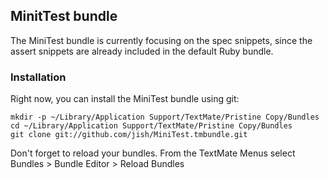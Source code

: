 ## MinitTest bundle

The MiniTest bundle is currently focusing on the spec snippets, since the assert snippets are already included in the default Ruby bundle.

### Installation

Right now, you can install the MiniTest bundle using git:

    mkdir -p ~/Library/Application Support/TextMate/Pristine Copy/Bundles
    cd ~/Library/Application Support/TextMate/Pristine Copy/Bundles
    git clone git://github.com/jish/MiniTest.tmbundle.git

Don't forget to reload your bundles. From the TextMate Menus select Bundles > Bundle Editor > Reload Bundles
